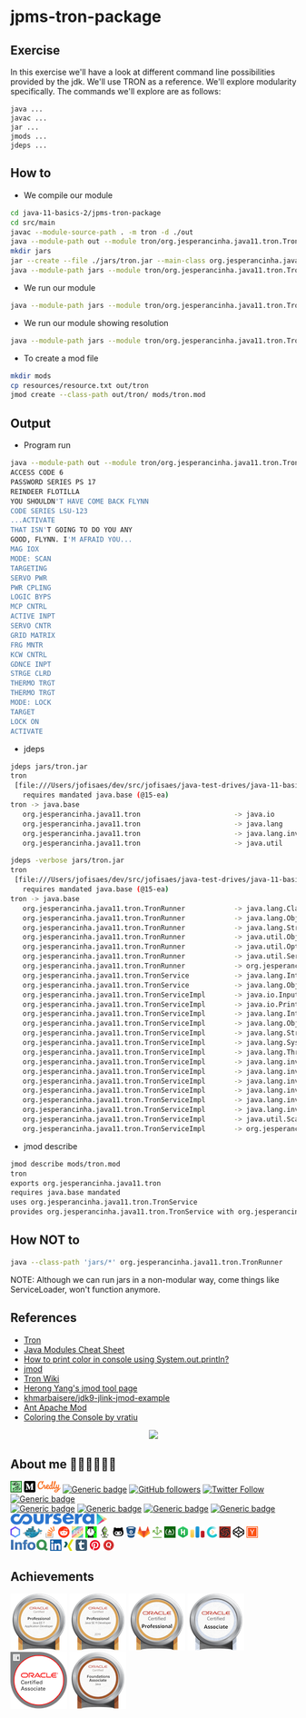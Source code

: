 # jpms-tron-package

## Exercise

In this exercise we'll have a look at different command line possibilities provided by the jdk. We'll use TRON as a reference. We'll explore modularity specifically. The commands we'll explore are as follows:

```mysql based
java ...
javac ...
jar ...
jmods ...
jdeps ...
```

## How to

- We compile our module

```bash
cd java-11-basics-2/jpms-tron-package
cd src/main
javac --module-source-path . -m tron -d ./out
java --module-path out --module tron/org.jesperancinha.java11.tron.TronRunner
mkdir jars
jar --create --file ./jars/tron.jar --main-class org.jesperancinha.java11.tron.TronRunner -C ./out/tron .
java --module-path jars --module tron/org.jesperancinha.java11.tron.TronRunner
```

- We run our module

```bash
java --module-path jars --module tron/org.jesperancinha.java11.tron.TronRunner
```

- We run our module showing resolution

```bash
java --module-path jars --module tron/org.jesperancinha.java11.tron.TronRunner --show-module-resolution
```

- To create a mod file

```bash
mkdir mods
cp resources/resource.txt out/tron
jmod create --class-path out/tron/ mods/tron.mod
```

## Output

- Program run

```bash
java --module-path out --module tron/org.jesperancinha.java11.tron.TronRunner
ACCESS CODE 6
PASSWORD SERIES PS 17
REINDEER FLOTILLA
YOU SHOULDN'T HAVE COME BACK FLYNN
CODE SERIES LSU-123
...ACTIVATE
THAT ISN'T GOING TO DO YOU ANY
GOOD, FLYNN. I'M AFRAID YOU...
MAG IOX
MODE: SCAN
TARGETING
SERVO PWR
PWR CPLING
LOGIC BYPS
MCP CNTRL
ACTIVE INPT
SERVO CNTR
GRID MATRIX
FRG MNTR
KCW CNTRL
GDNCE INPT
STRGE CLRD
THERMO TRGT
THERMO TRGT
MODE: LOCK
TARGET
LOCK ON
ACTIVATE
```

- jdeps

```bash
jdeps jars/tron.jar 
tron
 [file:///Users/jofisaes/dev/src/jofisaes/java-test-drives/java-11-basics-2/jpms-tron-package/src/main/jars/tron.jar]
   requires mandated java.base (@15-ea)
tron -> java.base
   org.jesperancinha.java11.tron                       -> java.io                                            java.base
   org.jesperancinha.java11.tron                       -> java.lang                                          java.base
   org.jesperancinha.java11.tron                       -> java.lang.invoke                                   java.base
   org.jesperancinha.java11.tron                       -> java.util                                          java.base
```

```bash
jdeps -verbose jars/tron.jar
tron
 [file:///Users/jofisaes/dev/src/jofisaes/java-test-drives/java-11-basics-2/jpms-tron-package/src/main/jars/tron.jar]
   requires mandated java.base (@15-ea)
tron -> java.base
   org.jesperancinha.java11.tron.TronRunner            -> java.lang.Class                                    java.base
   org.jesperancinha.java11.tron.TronRunner            -> java.lang.Object                                   java.base
   org.jesperancinha.java11.tron.TronRunner            -> java.lang.String                                   java.base
   org.jesperancinha.java11.tron.TronRunner            -> java.util.Objects                                  java.base
   org.jesperancinha.java11.tron.TronRunner            -> java.util.Optional                                 java.base
   org.jesperancinha.java11.tron.TronRunner            -> java.util.ServiceLoader                            java.base
   org.jesperancinha.java11.tron.TronRunner            -> org.jesperancinha.java11.tron.TronService           tron
   org.jesperancinha.java11.tron.TronService           -> java.lang.InterruptedException                     java.base
   org.jesperancinha.java11.tron.TronService           -> java.lang.Object                                   java.base
   org.jesperancinha.java11.tron.TronServiceImpl       -> java.io.InputStream                                java.base
   org.jesperancinha.java11.tron.TronServiceImpl       -> java.io.PrintStream                                java.base
   org.jesperancinha.java11.tron.TronServiceImpl       -> java.lang.InterruptedException                     java.base
   org.jesperancinha.java11.tron.TronServiceImpl       -> java.lang.Object                                   java.base
   org.jesperancinha.java11.tron.TronServiceImpl       -> java.lang.String                                   java.base
   org.jesperancinha.java11.tron.TronServiceImpl       -> java.lang.System                                   java.base
   org.jesperancinha.java11.tron.TronServiceImpl       -> java.lang.Thread                                   java.base
   org.jesperancinha.java11.tron.TronServiceImpl       -> java.lang.invoke.CallSite                          java.base
   org.jesperancinha.java11.tron.TronServiceImpl       -> java.lang.invoke.LambdaMetafactory                 java.base
   org.jesperancinha.java11.tron.TronServiceImpl       -> java.lang.invoke.MethodHandle                      java.base
   org.jesperancinha.java11.tron.TronServiceImpl       -> java.lang.invoke.MethodHandles                     java.base
   org.jesperancinha.java11.tron.TronServiceImpl       -> java.lang.invoke.MethodHandles$Lookup              java.base
   org.jesperancinha.java11.tron.TronServiceImpl       -> java.lang.invoke.MethodType                        java.base
   org.jesperancinha.java11.tron.TronServiceImpl       -> java.util.Scanner                                  java.base
   org.jesperancinha.java11.tron.TronServiceImpl       -> org.jesperancinha.java11.tron.TronService           tron
```

- jmod describe

```bash
jmod describe mods/tron.mod 
tron
exports org.jesperancinha.java11.tron
requires java.base mandated
uses org.jesperancinha.java11.tron.TronService
provides org.jesperancinha.java11.tron.TronService with org.jesperancinha.java11.tron.TronServiceImpl
```

## How NOT to

```bash
java --class-path 'jars/*' org.jesperancinha.java11.tron.TronRunner
```

NOTE: Although we can run jars in a non-modular way, come things like ServiceLoader, won't function anymore.

## References

- [Tron](https://www.imdb.com/title/tt0084827/)
- [Java Modules Cheat Sheet](https://nipafx.dev/build-modules/)
- [How to print color in console using System.out.println?](https://stackoverflow.com/questions/5762491/how-to-print-color-in-console-using-system-out-println)
- [jmod](https://docs.oracle.com/javase/9/tools/jmod.htm)
- [Tron Wiki](https://en.wikipedia.org/wiki/Tron)
- [Herong Yang's jmod tool page](http://www.herongyang.com/Java-Tools/jmod-The-JMOD-File-Tool.html)
- [khmarbaisere/jdk9-jlink-jmod-example](https://github.com/khmarbaise/jdk9-jlink-jmod-example/blob/master/jmod-create.sh)
- [Ant Apache Mod](https://ant.apache.org/manual/Tasks/jmod.html)
- [Coloring the Console by vratiu](https://gist.github.com/vratiu/9780109)

<div align="center">
      <a href="https://www.youtube.com/watch?v=fFgayA0YAfk">
         <img 
              src="https://img.youtube.com/vi/fFgayA0YAfk/0.jpg" 
              style="width:10%;">
      </a>
</div>

## About me 👨🏽‍💻🚀🏳️‍🌈

[![alt text](https://raw.githubusercontent.com/jesperancinha/project-signer/master/project-signer-templates/icons-20/JEOrgLogo-20.png "João Esperancinha Homepage")](http://joaofilipesabinoesperancinha.nl)
[![alt text](https://raw.githubusercontent.com/jesperancinha/project-signer/master/project-signer-templates/icons-20/medium-20.png "Medium")](https://medium.com/@jofisaes)
[![alt text](https://raw.githubusercontent.com/jesperancinha/project-signer/master/project-signer-templates/icons-20/credly-20.png "Credly")](https://www.credly.com/users/joao-esperancinha)
[![Generic badge](https://img.shields.io/static/v1.svg?label=Homepage&message=joaofilipesabinoesperancinha.nl&color=6495ED "João Esperancinha Homepage")](https://joaofilipesabinoesperancinha.nl/)
[![GitHub followers](https://img.shields.io/github/followers/jesperancinha.svg?label=jesperancinha&style=social "GitHub")](https://github.com/jesperancinha)
[![Twitter Follow](https://img.shields.io/twitter/follow/joaofse?label=João%20Esperancinha&style=social "Twitter")](https://twitter.com/joaofse)
[![Generic badge](https://img.shields.io/static/v1.svg?label=GitHub&message=JEsperancinhaOrg&color=yellow "jesperancinha.org dependencies")](https://github.com/JEsperancinhaOrg)   
[![Generic badge](https://img.shields.io/static/v1.svg?label=Articles&message=Across%20The%20Web&color=purple)](https://github.com/jesperancinha/project-signer/blob/master/project-signer-templates/Articles.md)
[![Generic badge](https://img.shields.io/static/v1.svg?label=Webapp&message=Image%20Train%20Filters&color=6495ED)](http://itf.joaofilipesabinoesperancinha.nl/)
[![Generic badge](https://img.shields.io/static/v1.svg?label=All%20Badges&message=Badges&color=red "All badges")](https://joaofilipesabinoesperancinha.nl/badges)
[![Generic badge](https://img.shields.io/static/v1.svg?label=Status&message=Project%20Status&color=red "Project statuses")](https://github.com/jesperancinha/project-signer/blob/master/project-signer-templates/Status.md)
[![alt text](https://raw.githubusercontent.com/jesperancinha/project-signer/master/project-signer-templates/icons-20/coursera-20.png "Coursera")](https://www.coursera.org/user/da3ff90299fa9297e283ee8e65364ffb)
[![alt text](https://raw.githubusercontent.com/jesperancinha/project-signer/master/project-signer-templates/icons-20/google-apps-20.png "Google Apps")](https://play.google.com/store/apps/developer?id=Joao+Filipe+Sabino+Esperancinha)   
[![alt text](https://raw.githubusercontent.com/jesperancinha/project-signer/master/project-signer-templates/icons-20/sonatype-20.png "Sonatype Search Repos")](https://search.maven.org/search?q=org.jesperancinha)
[![alt text](https://raw.githubusercontent.com/jesperancinha/project-signer/master/project-signer-templates/icons-20/docker-20.png "Docker Images")](https://hub.docker.com/u/jesperancinha)
[![alt text](https://raw.githubusercontent.com/jesperancinha/project-signer/master/project-signer-templates/icons-20/stack-overflow-20.png)](https://stackoverflow.com/users/3702839/joao-esperancinha)
[![alt text](https://raw.githubusercontent.com/jesperancinha/project-signer/master/project-signer-templates/icons-20/reddit-20.png "Reddit")](https://www.reddit.com/user/jesperancinha/)
[![alt text](https://raw.githubusercontent.com/jesperancinha/project-signer/master/project-signer-templates/icons-20/devto-20.png "Dev To")](https://dev.to/jofisaes)
[![alt text](https://raw.githubusercontent.com/jesperancinha/project-signer/master/project-signer-templates/icons-20/hackernoon-20.jpeg "Hackernoon")](https://hackernoon.com/@jesperancinha)
[![alt text](https://raw.githubusercontent.com/jesperancinha/project-signer/master/project-signer-templates/icons-20/codeproject-20.png "Code Project")](https://www.codeproject.com/Members/jesperancinha)
[![alt text](https://raw.githubusercontent.com/jesperancinha/project-signer/master/project-signer-templates/icons-20/github-20.png "GitHub")](https://github.com/jesperancinha)
[![alt text](https://raw.githubusercontent.com/jesperancinha/project-signer/master/project-signer-templates/icons-20/bitbucket-20.png "BitBucket")](https://bitbucket.org/jesperancinha)
[![alt text](https://raw.githubusercontent.com/jesperancinha/project-signer/master/project-signer-templates/icons-20/gitlab-20.png "GitLab")](https://gitlab.com/jesperancinha)
[![alt text](https://raw.githubusercontent.com/jesperancinha/project-signer/master/project-signer-templates/icons-20/bintray-20.png "BinTray")](https://bintray.com/jesperancinha)
[![alt text](https://raw.githubusercontent.com/jesperancinha/project-signer/master/project-signer-templates/icons-20/free-code-camp-20.jpg "FreeCodeCamp")](https://www.freecodecamp.org/jofisaes)
[![alt text](https://raw.githubusercontent.com/jesperancinha/project-signer/master/project-signer-templates/icons-20/hackerrank-20.png "HackerRank")](https://www.hackerrank.com/jofisaes)
[![alt text](https://raw.githubusercontent.com/jesperancinha/project-signer/master/project-signer-templates/icons-20/codeforces-20.png "Code Forces")](https://codeforces.com/profile/jesperancinha)
[![alt text](https://raw.githubusercontent.com/jesperancinha/project-signer/master/project-signer-templates/icons-20/codebyte-20.png "Codebyte")](https://coderbyte.com/profile/jesperancinha)
[![alt text](https://raw.githubusercontent.com/jesperancinha/project-signer/master/project-signer-templates/icons-20/codewars-20.png "CodeWars")](https://www.codewars.com/users/jesperancinha)
[![alt text](https://raw.githubusercontent.com/jesperancinha/project-signer/master/project-signer-templates/icons-20/codepen-20.png "Code Pen")](https://codepen.io/jesperancinha)
[![alt text](https://raw.githubusercontent.com/jesperancinha/project-signer/master/project-signer-templates/icons-20/hacker-news-20.png "Hacker News")](https://news.ycombinator.com/user?id=jesperancinha)
[![alt text](https://raw.githubusercontent.com/jesperancinha/project-signer/master/project-signer-templates/icons-20/infoq-20.png "InfoQ")](https://www.infoq.com/profile/Joao-Esperancinha.2/)
[![alt text](https://raw.githubusercontent.com/jesperancinha/project-signer/master/project-signer-templates/icons-20/linkedin-20.png "LinkedIn")](https://www.linkedin.com/in/joaoesperancinha/)
[![alt text](https://raw.githubusercontent.com/jesperancinha/project-signer/master/project-signer-templates/icons-20/xing-20.png "Xing")](https://www.xing.com/profile/Joao_Esperancinha/cv)
[![alt text](https://raw.githubusercontent.com/jesperancinha/project-signer/master/project-signer-templates/icons-20/tumblr-20.png "Tumblr")](https://jofisaes.tumblr.com/)
[![alt text](https://raw.githubusercontent.com/jesperancinha/project-signer/master/project-signer-templates/icons-20/pinterest-20.png "Pinterest")](https://nl.pinterest.com/jesperancinha/)
[![alt text](https://raw.githubusercontent.com/jesperancinha/project-signer/master/project-signer-templates/icons-20/quora-20.png "Quora")](https://nl.quora.com/profile/Jo%C3%A3o-Esperancinha)

## Achievements

[![Oracle Certified Professional, JEE 7 Developer](https://raw.githubusercontent.com/jesperancinha/project-signer/master/project-signer-templates/badges/oracle-certified-professional-java-ee-7-application-developer-100.png "Oracle Certified Professional, JEE7 Developer")](https://www.credly.com/badges/27a14e06-f591-4105-91ca-8c3215ef39a2)
[![Oracle Certified Professional, Java SE 11 Programmer](https://raw.githubusercontent.com/jesperancinha/project-signer/master/project-signer-templates/badges/oracle-certified-professional-java-se-11-developer-100.png "Oracle Certified Professional, Java SE 11 Programmer")](https://www.credly.com/badges/87609d8e-27c5-45c9-9e42-60a5e9283280)
[![Oracle Certified Professional, Java SE 8 Programmer](https://raw.githubusercontent.com/jesperancinha/project-signer/master/project-signer-templates/badges/oracle-certified-professional-java-se-8-programmer-100.png "Oracle Certified Professional, Java SE 8 Programmer")](https://www.credly.com/badges/92e036f5-4e11-4cff-9935-3e62266d2074)
[![Oracle Certified Associate, Java SE 8 Programmer](https://raw.githubusercontent.com/jesperancinha/project-signer/master/project-signer-templates/badges/oracle-certified-associate-java-se-8-programmer-100.png "Oracle Certified Associate, Java SE 8 Programmer")](https://www.credly.com/badges/a206436d-6fd8-4ca1-8feb-38a838446ee7)
[![Oracle Certified Associate, Java SE 7 Programmer](https://raw.githubusercontent.com/jesperancinha/project-signer/master/project-signer-templates/badges/oracle-certified-associate-java-se-7-programmer-100.png "Oracle Certified Associate, Java SE 7 Programmer")](https://www.credly.com/badges/f4c6cc1e-cb52-432b-904d-36d266112225)
[![Oracle Certified Junior Associate](https://raw.githubusercontent.com/jesperancinha/project-signer/master/project-signer-templates/badges/oracle-certified-foundations-associate-java-100.png "Oracle Certified Foundations Associate")](https://www.credly.com/badges/6db92c1e-7bca-4856-9543-0d5ed0182794)
